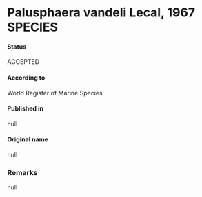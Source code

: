 Palusphaera vandeli Lecal, 1967 SPECIES
=======

#### Status
ACCEPTED

#### According to
World Register of Marine Species

#### Published in
null

#### Original name
null

### Remarks
null